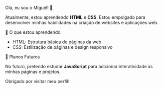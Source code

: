 Olá, eu sou o Miguel! 👋

Atualmente, estou aprendendo **HTML** e **CSS**. Estou empolgado para desenvolver minhas habilidades na criação de websites e aplicações web.

🚀 O que estou aprendendo

- HTML: Estrutura básica de páginas da web
- CSS: Estilização de páginas e design responsivo

🔮 Planos Futuros

No futuro, pretendo estudar **JavaScript** para adicionar interatividade às minhas páginas e projetos.

Obrigado por visitar meu perfil!
